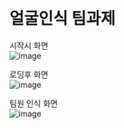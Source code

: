 # 얼굴인식 팀과제

시작시 화면<br>
![image](https://github.com/anulabgit/-anulabgit-digital_image_processing5/assets/127391777/18dba927-b2f7-4124-a5df-2acb41a7d285)

로딩후 화면<br>
![image](https://github.com/anulabgit/-anulabgit-digital_image_processing5/assets/127391777/64a2fe12-2dcc-45e8-a057-0e9ccb0eb32d)

팀원 인식 화면<br>
![image](https://github.com/anulabgit/-anulabgit-digital_image_processing5/assets/127391777/b7db6ccf-928c-49a7-8127-8f5ffa9c033e)
